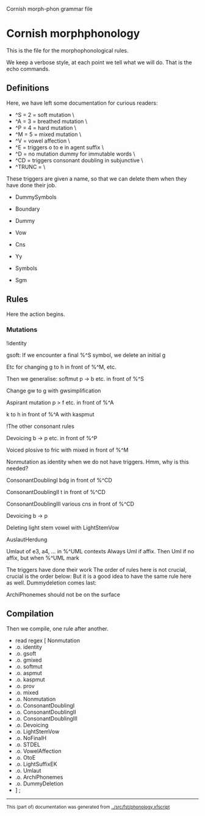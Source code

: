 Cornish morph-phon grammar file


# Cornish morphphonology

This is the file for the morphophonological rules.

We keep a verbose style, at each point we tell what we will do.
That is the echo commands.

## Definitions


Here, we have left some documentation for curious readers:

* ^S = 2 = soft mutation						     \\
* ^A = 3 = breathed mutation					     \\
* ^P = 4 = hard mutation						     \\
* ^M = 5 = mixed mutation						     \\
* ^V = vowel affection							     \\
* ^E = triggers o to e in agent suffix			     \\
* ^D = no mutation dummy for immutable words	     \\
* ^CD = triggers consonant doubling in subjunctive  \\
* ^TRUNC = 									     \\

These triggers are given a name, so that we can delete them when
they have done their job.

* DummySymbols

* Boundary

* Dummy

* Vow 
* Cns 

* Yy 



* Symbols 

* Sgm 

## Rules

Here the action begins.


### Mutations

!identity

gsoft: 
If we encounter a final %^S symbol, we delete an initial g

Etc for changing g to h in front of %^M, etc.

Then we generalise:
softmut p -> b etc. in front of %^S

Change gw to g with gwsimplification

Aspirant mutation p > f etc. in front of %^A

k to h in front of %^A with kaspmut

!The other consonant rules

Devoicing b -> p etc. in front of %^P

Voiced plosive to fric with mixed in front of %^M


Nonmutation as identity when we do not have triggers.
Hmm, why is this needed?

ConsonantDoublingI bdg in front of %^CD

ConsonantDoublingII t in front of %^CD

ConsonantDoublingIII  various cns in front of %^CD

Devoicing b -> p

Deleting light stem vowel with LightStemVow









AuslautHerdung

Umlaut of e3, a4, ... in %^UML contexts
Always Uml if affix. Then Uml if no affix, but when %^UML mark

The triggers have done their work
The order of rules here is not crucial, crucial is the order below:
But it is a good idea to have the same rule here as well.
Dummydeletion comes last:


ArchiPhonemes should not be on the surface


## Compilation

Then we compile, one rule after another.


* read regex [ Nonmutation
* .o. identity
* .o. gsoft
* .o. gmixed
* .o. softmut
* .o. aspmut
* .o. kaspmut
* .o. prov
* .o. mixed
* .o. Nonmutation
* .o. ConsonantDoublingI
* .o. ConsonantDoublingII
* .o. ConsonantDoublingIII
* .o. Devoicing
* .o. LightStemVow
* .o. NoFinalH
* .o. STDEL
* .o. VowelAffection
* .o. OtoE
* .o. LightSuffixEK
* .o. Umlaut
* .o. ArchiPhonemes
* .o. DummyDeletion
* ] ;
* * *
<small>This (part of) documentation was generated from [../src/fst/phonology.xfscript](http://github.com/giellalt/lang-cor/blob/main/../src/fst/phonology.xfscript)</small>
